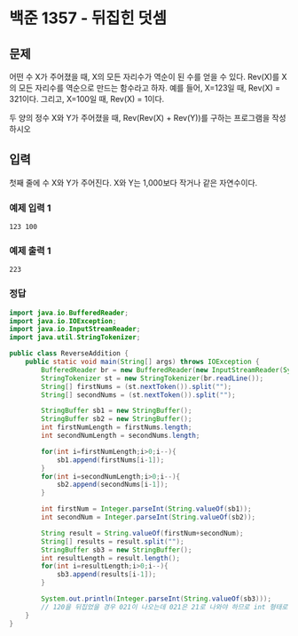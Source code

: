 # 백준 1357 - 뒤집힌 덧셈

## 문제

어떤 수 X가 주어졌을 때, X의 모든 자리수가 역순이 된 수를 얻을 수 있다. Rev(X)를 X의 모든 자리수를 역순으로 만드는 함수라고 하자. 예를 들어, X=123일 때, Rev(X) = 321이다. 그리고, X=100일 때, Rev(X) = 1이다.

두 양의 정수 X와 Y가 주어졌을 때, Rev(Rev(X) + Rev(Y))를 구하는 프로그램을 작성하시오



## 입력

첫째 줄에 수 X와 Y가 주어진다. X와 Y는 1,000보다 작거나 같은 자연수이다.



### 예제 입력 1 

```
123 100
```

### 예제 출력 1 

```
223
```



### 정답

```java
import java.io.BufferedReader;
import java.io.IOException;
import java.io.InputStreamReader;
import java.util.StringTokenizer;

public class ReverseAddition {
    public static void main(String[] args) throws IOException {
        BufferedReader br = new BufferedReader(new InputStreamReader(System.in));
        StringTokenizer st = new StringTokenizer(br.readLine());
        String[] firstNums = (st.nextToken()).split("");
        String[] secondNums = (st.nextToken()).split("");

        StringBuffer sb1 = new StringBuffer();
        StringBuffer sb2 = new StringBuffer();
        int firstNumLength = firstNums.length;
        int secondNumLength = secondNums.length;

        for(int i=firstNumLength;i>0;i--){
            sb1.append(firstNums[i-1]);
        }
        for(int i=secondNumLength;i>0;i--){
            sb2.append(secondNums[i-1]);
        }

        int firstNum = Integer.parseInt(String.valueOf(sb1));
        int secondNum = Integer.parseInt(String.valueOf(sb2));

        String result = String.valueOf(firstNum+secondNum);
        String[] results = result.split("");
        StringBuffer sb3 = new StringBuffer();
        int resultLength = result.length();
        for(int i=resultLength;i>0;i--){
            sb3.append(results[i-1]);
        }

        System.out.println(Integer.parseInt(String.valueOf(sb3)));
        // 120을 뒤집었을 경우 021이 나오는데 021은 21로 나와야 하므로 int 형태로 바꿔줘야 한다
    }
}
```

